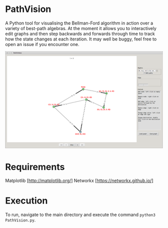 # PathVision

A Python tool for visualising the Bellman-Ford algorithm in action over a variety of best-path algebras. At the moment it allows you to interactively edit graphs and then step backwards and forwards through time to track how the state changes at each iteration. It may well be buggy, feel free to open an issue if you encounter one.

![example image](/examples/screenshot.png)

# Requirements

Matplotlib [http://matplotlib.org/]
Networkx [https://networkx.github.io/]

# Execution

To run, navigate to the main directory and execute the command `python3 PathVision.py`.